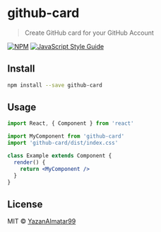 # github-card

> Create GitHub card for your GitHub Account

[![NPM](https://img.shields.io/npm/v/github-card.svg)](https://www.npmjs.com/package/github-card) [![JavaScript Style Guide](https://img.shields.io/badge/code_style-standard-brightgreen.svg)](https://standardjs.com)

## Install

```bash
npm install --save github-card
```

## Usage

```jsx
import React, { Component } from 'react'

import MyComponent from 'github-card'
import 'github-card/dist/index.css'

class Example extends Component {
  render() {
    return <MyComponent />
  }
}
```

## License

MIT © [YazanAlmatar99](https://github.com/YazanAlmatar99)
